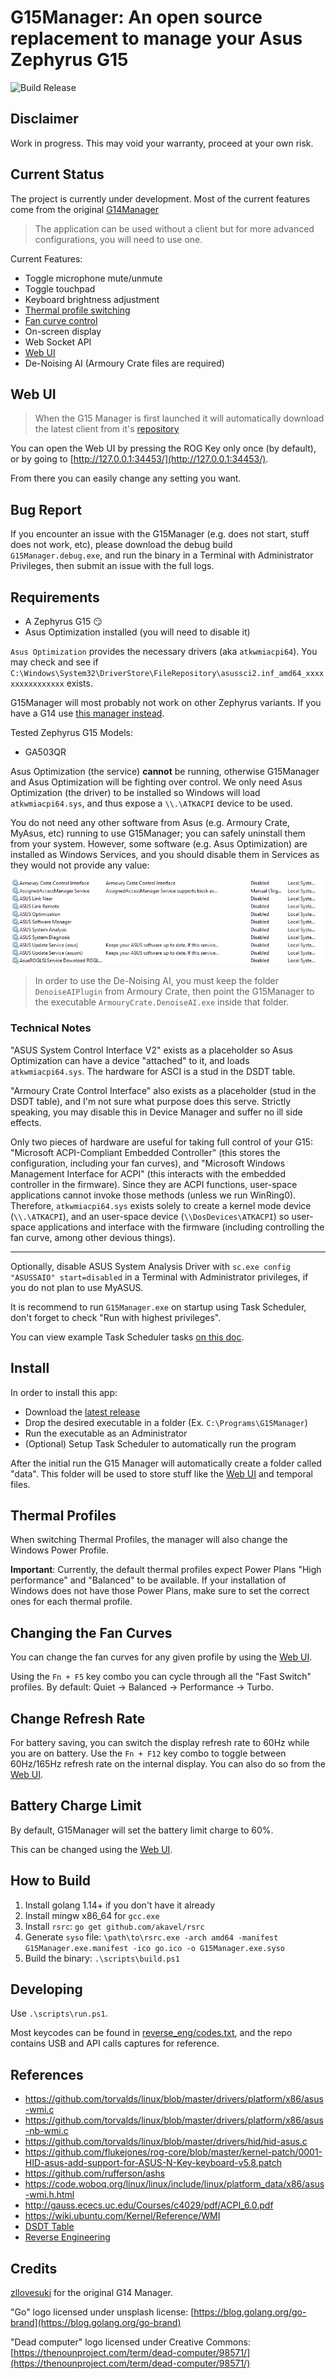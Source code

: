 # G15Manager: An open source replacement to manage your Asus Zephyrus G15

![Build Release](https://github.com/NeilSeligmann/G15Manager/actions/workflows/release.yml/badge.svg)

## Disclaimer

Work in progress. This may void your warranty, proceed at your own risk.

## Current Status

The project is currently under development.
Most of the current features come from the original [G14Manager](https://github.com/zllovesuki/G14Manager)

> The application can be used without a client but for more advanced configurations, you will need to use one.

Current Features:
- Toggle microphone mute/unmute
- Toggle touchpad
- Keyboard brightness adjustment
- [Thermal profile switching](#thermal-profiles)
- [Fan curve control](#changing-the-fan-curves)
- On-screen display
- Web Socket API
- [Web UI](https://github.com/NeilSeligmann/G15Manager-client)
- De-Noising AI (Armoury Crate files are required)

## Web UI

> When the G15 Manager is first launched it will automatically download the latest client from it's [repository](https://github.com/NeilSeligmann/G15Manager-client)

You can open the Web UI by pressing the ROG Key only once (by default), or by going to [http://127.0.0.1:34453/](http://127.0.0.1:34453/).

From there you can easily change any setting you want.


## Bug Report

If you encounter an issue with the G15Manager (e.g. does not start, stuff does not work, etc), please download the debug build `G15Manager.debug.exe`, and run the binary in a Terminal with Administrator Privileges, then submit an issue with the full logs.

## Requirements

- A Zephyrus G15 😏
- Asus Optimization installed (you will need to disable it)

`Asus Optimization` provides the necessary drivers (aka `atkwmiacpi64`). You may check and see if `C:\Windows\System32\DriverStore\FileRepository\asussci2.inf_amd64_xxxxxxxxxxxxxxxx` exists.

G15Manager will most probably not work on other Zephyrus variants. If you have a G14 use [this manager instead](https://github.com/zllovesuki/G15Manager).

Tested Zephyrus G15 Models:
- GA503QR

Asus Optimization (the service) **cannot** be running, otherwise G15Manager and Asus Optimization will be fighting over control. We only need Asus Optimization (the driver) to be installed so Windows will load `atkwmiacpi64.sys`, and thus expose a `\\.\ATKACPI` device to be used.

You do not need any other software from Asus (e.g. Armoury Crate, MyAsus, etc) running to use G15Manager; you can safely uninstall them from your system. However, some software (e.g. Asus Optimization) are installed as Windows Services, and you should disable them in Services as they would not provide any value:

![Running Services](images/services.png)

>In order to use the De-Noising AI, you must keep the folder ``DenoiseAIPlugin`` from Armoury Crate, then point the G15Manager to the executable ``ArmouryCrate.DenoiseAI.exe`` inside that folder.

### Technical Notes

"ASUS System Control Interface V2" exists as a placeholder so Asus Optimization can have a device "attached" to it, and loads `atkwmiacpi64.sys`. The hardware for ASCI is a stud in the DSDT table.

"Armoury Crate Control Interface" also exists as a placeholder (stud in the DSDT table), and I'm not sure what purpose does this serve. Strictly speaking, you may disable this in Device Manager and suffer no ill side effects.

Only two pieces of hardware are useful for taking full control of your G15: "Microsoft ACPI-Compliant Embedded Controller" (this stores the configuration, including your fan curves), and "Microsoft Windows Management Interface for ACPI" (this interacts with the embedded controller in the firmware). Since they are ACPI functions, user-space applications cannot invoke those methods (unless we run WinRing0). Therefore, `atkwmiacpi64.sys` exists solely to create a kernel mode device (`\\.\ATKACPI`), and an user-space device (`\\DosDevices\ATKACPI`) so user-space applications and interface with the firmware (including controlling the fan curve, among other devious things).

---

Optionally, disable ASUS System Analysis Driver with `sc.exe config "ASUSSAIO" start=disabled` in a Terminal with Administrator privileges, if you do not plan to use MyASUS.

It is recommend to run `G15Manager.exe` on startup using Task Scheduler, don't forget to check "Run with highest privileges".

You can view example Task Scheduler tasks [on this doc](docs/TaskScheduler.md).

## Install

In order to install this app:
- Download the [latest release](https://github.com/NeilSeligmann/G15Manager/releases/latest)
- Drop the desired executable in a folder (Ex. `C:\Programs\G15Manager`)
- Run the executable as an Administrator
- (Optional) Setup Task Scheduler to automatically run the program

After the initial run the G15 Manager will automatically create a folder called "data". This folder will be used to store stuff like the [Web UI](#web-ui) and temporal files.


## Thermal Profiles

When switching Thermal Profiles, the manager will also change the Windows Power Profile.

**Important**: Currently, the default thermal profiles expect Power Plans "High performance" and "Balanced" to be available. If your installation of Windows does not have those Power Plans, make sure to set the correct ones for each thermal profile.


## Changing the Fan Curves

You can change the fan curves for any given profile by using the [Web UI](#web-ui).

Using the `Fn + F5` key combo you can cycle through all the "Fast Switch" profiles. By default: Quiet -> Balanced -> Performance -> Turbo.

## Change Refresh Rate

For battery saving, you can switch the display refresh rate to 60Hz while you are on battery. Use the `Fn + F12` key combo to toggle between 60Hz/165Hz refresh rate on the internal display. You can also do so from the [Web UI](#web-ui).

<!-- ## Automatic Thermal Profile Switching

For the initial release, it is hardcoded to be:

- On power adapter plugged in: "Performance" Profile (with "High Performance" Power Plan)
- On power adapter unplugged: "Balanced" Profile (With "Balanced" Power Plan)

There is a 5 seconds delay before changing the profile upon power source changes.

To enable this feature, pass `-autoThermal` flag to enable it:

```
.\G15Manager.exe -autoThermal
``` -->

## Battery Charge Limit

By default, G15Manager will set the battery limit charge to 60%.

This can be changed using the [Web UI](#web-ui).

## How to Build

1. Install golang 1.14+ if you don't have it already
2. Install mingw x86_64 for `gcc.exe`
2. Install `rsrc`: `go get github.com/akavel/rsrc`
3. Generate `syso` file: `\path\to\rsrc.exe -arch amd64 -manifest G15Manager.exe.manifest -ico go.ico -o G15Manager.exe.syso`
4. Build the binary: `.\scripts\build.ps1`

## Developing

Use `.\scripts\run.ps1`.

Most keycodes can be found in [reverse_eng/codes.txt](https://github.com/zllovesuki/reverse_engineering/blob/master/G14/codes.txt), and the repo contains USB and API calls captures for reference.

## References

- https://github.com/torvalds/linux/blob/master/drivers/platform/x86/asus-wmi.c
- https://github.com/torvalds/linux/blob/master/drivers/platform/x86/asus-nb-wmi.c
- https://github.com/torvalds/linux/blob/master/drivers/hid/hid-asus.c
- https://github.com/flukejones/rog-core/blob/master/kernel-patch/0001-HID-asus-add-support-for-ASUS-N-Key-keyboard-v5.8.patch
- https://github.com/rufferson/ashs
- https://code.woboq.org/linux/linux/include/linux/platform_data/x86/asus-wmi.h.html
- http://gauss.ececs.uc.edu/Courses/c4029/pdf/ACPI_6.0.pdf
- https://wiki.ubuntu.com/Kernel/Reference/WMI
- [DSDT Table](https://github.com/zllovesuki/reverse_engineering/blob/master/G14/g14-dsdt.dsl)
- [Reverse Engineering](https://github.com/zllovesuki/reverse_engineering/tree/master/G14)

## Credits
[zllovesuki](https://github.com/zllovesuki) for the original G14 Manager.

"Go" logo licensed under unsplash license: [https://blog.golang.org/go-brand](https://blog.golang.org/go-brand)

"Dead computer" logo licensed under Creative Commons: [https://thenounproject.com/term/dead-computer/98571/](https://thenounproject.com/term/dead-computer/98571/)
